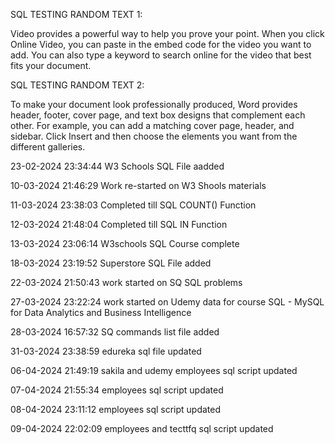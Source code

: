 SQL TESTING RANDOM TEXT 1:

Video provides a powerful way to help you prove your point. When you click Online Video, you can paste in the embed code for the video you want to add. You can also type a keyword to search online for the video that best fits your document.

SQL TESTING RANDOM TEXT 2:

To make your document look professionally produced, Word provides header, footer, cover page, and text box designs that complement each other. For example, you can add a matching cover page, header, and sidebar. Click Insert and then choose the elements you want from the different galleries.

23-02-2024 23:34:44 W3 Schools SQL File aadded

10-03-2024 21:46:29 Work re-started on W3 Shools materials

11-03-2024 23:38:03 Completed till SQL COUNT() Function 

12-03-2024 21:48:04 Completed till SQL IN Function

13-03-2024 23:06:14 W3schools SQL Course complete

18-03-2024 23:19:52 Superstore SQL File added

22-03-2024 21:50:43 work started on SQ SQL problems

27-03-2024 23:22:24 work started on Udemy data for course SQL - MySQL for Data Analytics and Business Intelligence

28-03-2024 16:57:32 SQ commands list file added

31-03-2024 23:38:59 edureka sql file updated

06-04-2024 21:49:19 sakila and udemy employees sql script updated

07-04-2024 21:55:34 employees sql script updated

08-04-2024 23:11:12 employees sql script updated

09-04-2024 22:02:09 employees and tecttfq sql script updated
